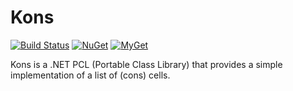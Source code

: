 # Kons

[![Build Status][build-badge]][builds]
[![NuGet][nuget-badge]][nuget-pkg]
[![MyGet][myget-badge]][edge-pkgs]

Kons is a .NET PCL (Portable Class Library) that provides a simple
implementation of a list of (cons) cells.


  [build-badge]: https://img.shields.io/appveyor/ci/raboof/kons.svg
  [myget-badge]: https://img.shields.io/myget/raboof/v/Kons.svg?label=myget
  [edge-pkgs]: https://www.myget.org/feed/raboof/package/nuget/Kons
  [nuget-badge]: https://img.shields.io/nuget/v/Worms.svg
  [nuget-pkg]: https://www.nuget.org/packages/Worms
  [builds]: https://ci.appveyor.com/project/raboof/kons